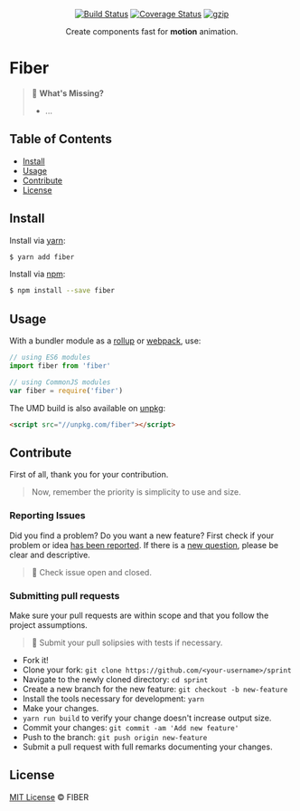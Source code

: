 <p align="center">
  <a href="https://travis-ci.com/matuzalemsteles/fiber"><img src="https://travis-ci.com/matuzalemsteles/fiber.svg?token=8xmVFyif8RqZmqxb3peW&branch=master" alt="Build Status"></a>
  <a href='https://coveralls.io/github/matuzalemsteles/fiber?branch=master'><img src='https://coveralls.io/repos/github/matuzalemsteles/fiber/badge.svg?branch=master' alt='Coverage Status' /></a>
  <a href="https://unpkg.com/fiber/dist/fiber.js"><img src="http://img.badgesize.io/https://unpkg.com/fiber/dist/fiber.js?compression=gzip" alt="gzip"></a>
</p>
<p align="center">Create components fast for <b>motion</b> animation.</p>

# Fiber

> 🤔 **What's Missing?**
> - ...

## Table of Contents

- [Install](#install)
- [Usage](#usage)
- [Contribute](#contribute)
- [License](#license)

## Install
Install via [yarn](https://yarnpkg.com/lang/en/):

```sh
$ yarn add fiber
```

Install via [npm](https://www.npmjs.com/):

```sh
$ npm install --save fiber
```

## Usage

With a bundler module as a [rollup](https://rollupjs.org/) or [webpack](https://webpack.js.org/), use:

```javascript
// using ES6 modules
import fiber from 'fiber'

// using CommonJS modules
var fiber = require('fiber')
```

The UMD build is also available on [unpkg](https://unpkg.com):

```html
<script src="//unpkg.com/fiber"></script>
```

## Contribute

First of all, thank you for your contribution.
> Now, remember the priority is simplicity to use and size.

### Reporting Issues
Did you find a problem? Do you want a new feature? First check if your problem or idea [has been reported](../../issues).
If there is a [new question](../../issues/new), please be clear and descriptive.

> 🚨 Check issue open and closed.

### Submitting pull requests

Make sure your pull requests are within scope and that you follow the project assumptions.

> 🚨 Submit your pull solipsies with tests if necessary.

-   Fork it!
-   Clone your fork: `git clone https://github.com/<your-username>/sprint`
-   Navigate to the newly cloned directory: `cd sprint`
-   Create a new branch for the new feature: `git checkout -b new-feature`
-   Install the tools necessary for development: `yarn`
-   Make your changes.
-   `yarn run build` to verify your change doesn't increase output size.
-   Commit your changes: `git commit -am 'Add new feature'`
-   Push to the branch: `git push origin new-feature`
-   Submit a pull request with full remarks documenting your changes.

## License

[MIT License](LICENSE.md) © FIBER

